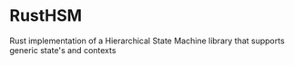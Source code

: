 # RustHSM
Rust implementation of a Hierarchical State Machine library that supports generic state's and contexts
